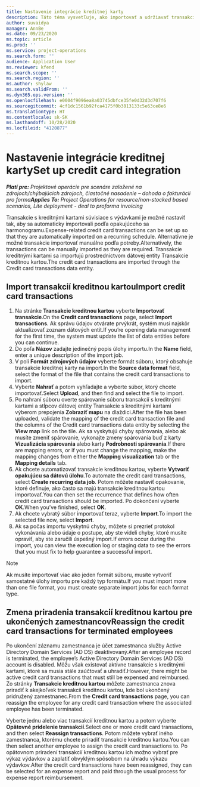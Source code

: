 ```yaml
---
title: Nastavenie integrácie kreditnej karty
description: Táto téma vysvetľuje, ako importovať a udržiavať transakcie kreditnými kartami súvisiace s výdavkami.
author: suvaidya
manager: AnnBe
ms.date: 09/23/2020
ms.topic: article
ms.prod: ''
ms.service: project-operations
ms.search.form: ''
audience: Application User
ms.reviewer: kfend
ms.search.scope: ''
ms.search.region: ''
ms.author: shylaw
ms.search.validFrom: ''
ms.dyn365.ops.version: ''
ms.openlocfilehash: e0004f9096ea8a03745dbfce35fe0d32d3d707f6
ms.sourcegitcommit: 4cf1dc1561b92fca4175f0b3813133c5e63ce8e6
ms.translationtype: HT
ms.contentlocale: sk-SK
ms.lasthandoff: 10/28/2020
ms.locfileid: "4120877"
---
```

# <a name="set-up-credit-card-integration"></a><span data-ttu-id="76152-103">Nastavenie integrácie kreditnej karty</span><span class="sxs-lookup"><span data-stu-id="76152-103">Set up credit card integration</span></span>

<span data-ttu-id="76152-104">_**Platí pre:** Projektové operácie pre scenáre založené na zdrojoch/chýbajúcich zdrojoch, čiastočné nasadenie – dohoda o fakturácii pro forma_</span><span class="sxs-lookup"><span data-stu-id="76152-104">_**Applies To:** Project Operations for resource/non-stocked based scenarios, Lite deployment - deal to proforma invoicing_</span></span>

<span data-ttu-id="76152-105">Transakcie s kreditnými kartami súvisiace s výdavkami je možné nastaviť tak, aby sa automaticky importovali podľa opakujúceho sa harmonogramu.</span><span class="sxs-lookup"><span data-stu-id="76152-105">Expense-related credit card transactions can be set up so that they are automatically imported on a recurring schedule.</span></span> <span data-ttu-id="76152-106">Alternatívne je možné transakcie importovať manuálne podľa potreby.</span><span class="sxs-lookup"><span data-stu-id="76152-106">Alternatively, the transactions can be manually imported as they are required.</span></span> <span data-ttu-id="76152-107">Transakcie kreditnými kartami sa importujú prostredníctvom dátovej entity Transakcie kreditnou kartou.</span><span class="sxs-lookup"><span data-stu-id="76152-107">The credit card transactions are imported through the Credit card transactions data entity.</span></span>

## <a name="import-credit-card-transactions"></a><span data-ttu-id="76152-108">Import transakcií kreditnou kartou</span><span class="sxs-lookup"><span data-stu-id="76152-108">Import credit card transactions</span></span>

1. <span data-ttu-id="76152-109">Na stránke **Transakcie kreditnou kartou** vyberte **Importovať transakcie**.</span><span class="sxs-lookup"><span data-stu-id="76152-109">On the **Credit card transactions** page, select **Import transactions**.</span></span> <span data-ttu-id="76152-110">Ak správu údajov otvárate prvýkrát, systém musí najskôr aktualizovať zoznam dátových entít.</span><span class="sxs-lookup"><span data-stu-id="76152-110">If you’re opening data management for the first time, the system must update the list of data entities before you can continue.</span></span>
2. <span data-ttu-id="76152-111">Do poľa **Názov** zadajte jedinečný popis úlohy importu.</span><span class="sxs-lookup"><span data-stu-id="76152-111">In the **Name** field, enter a unique description of the import job.</span></span>
3. <span data-ttu-id="76152-112">V poli **Formát zdrojových údajov** vyberte formát súboru, ktorý obsahuje transakcie kreditnej karty na import.</span><span class="sxs-lookup"><span data-stu-id="76152-112">In the **Source data format** field, select the format of the file that contains the credit card transactions to import.</span></span>
4. <span data-ttu-id="76152-113">Vyberte **Nahrať** a potom vyhľadajte a vyberte súbor, ktorý chcete importovať.</span><span class="sxs-lookup"><span data-stu-id="76152-113">Select **Upload**, and then find and select the file to import.</span></span>
5. <span data-ttu-id="76152-114">Po nahraní súboru overte spárovanie súboru transakcií s kreditnými kartami a stĺpcov dátovej entity Transakcie s kreditnými kartami výberom prepojenia **Zobraziť mapu** na dlaždici.</span><span class="sxs-lookup"><span data-stu-id="76152-114">After the file has been uploaded, validate the mapping of the credit card transaction file and the columns of the Credit card transactions data entity by selecting the **View map** link on the tile.</span></span> <span data-ttu-id="76152-115">Ak sa vyskytujú chyby spárovania, alebo ak musíte zmeniť spárovanie, vykonajte zmeny spárovania buď z karty **Vizualizácia spárovania** alebo karty **Podrobnosti spárovania**.</span><span class="sxs-lookup"><span data-stu-id="76152-115">If there are mapping errors, or if you must change the mapping, make the mapping changes from either the **Mapping visualization** tab or the **Mapping details** tab.</span></span>
6. <span data-ttu-id="76152-116">Ak chcete automatizovať transakcie kreditnou kartou, vyberte **Vytvoriť opakujúcu sa dátovú úlohu**.</span><span class="sxs-lookup"><span data-stu-id="76152-116">To automate the credit card transactions, select **Create recurring data job**.</span></span> <span data-ttu-id="76152-117">Potom môžete nastaviť opakovanie, ktoré definuje, ako často sa majú transakcie kreditnou kartou importovať.</span><span class="sxs-lookup"><span data-stu-id="76152-117">You can then set the recurrence that defines how often credit card transactions should be imported.</span></span> <span data-ttu-id="76152-118">Po dokončení vyberte **OK**.</span><span class="sxs-lookup"><span data-stu-id="76152-118">When you’ve finished, select **OK**.</span></span>
7. <span data-ttu-id="76152-119">Ak chcete vybratý súbor importovať teraz, vyberte **Import**.</span><span class="sxs-lookup"><span data-stu-id="76152-119">To import the selected file now, select **Import**.</span></span>
8. <span data-ttu-id="76152-120">Ak sa počas importu vyskytnú chyby, môžete si prezrieť protokol vykonávania alebo údaje o postupe, aby ste videli chyby, ktoré musíte opraviť, aby ste zaručili úspešný import.</span><span class="sxs-lookup"><span data-stu-id="76152-120">If errors occur during the import, you can view the execution log or staging data to see the errors that you must fix to help guarantee a successful import.</span></span>

> [!NOTE]
> <span data-ttu-id="76152-121">Ak musíte importovať viac ako jeden formát súboru, musíte vytvoriť samostatné úlohy importu pre každý typ formátu.</span><span class="sxs-lookup"><span data-stu-id="76152-121">If you must import more than one file format, you must create separate import jobs for each format type.</span></span>

## <a name="reassign-the-credit-card-transactions-for-terminated-employees"></a><span data-ttu-id="76152-122">Zmena priradenia transakcií kreditnou kartou pre ukončených zamestnancov</span><span class="sxs-lookup"><span data-stu-id="76152-122">Reassign the credit card transactions for terminated employees</span></span>

<span data-ttu-id="76152-123">Po ukončení záznamu zamestnanca je účet zamestnanca služby Active Directory Domain Services (AD DS) deaktivovaný.</span><span class="sxs-lookup"><span data-stu-id="76152-123">After an employee record is terminated, the employee’s Active Directory Domain Services (AD DS) account is disabled.</span></span> <span data-ttu-id="76152-124">Môžu však existovať aktívne transakcie s kreditnými kartami, ktoré sa musia stále zaúčtovať a uhradiť.</span><span class="sxs-lookup"><span data-stu-id="76152-124">However, there might be active credit card transactions that must still be expensed and reimbursed.</span></span> <span data-ttu-id="76152-125">Zo stránky **Transakcie kreditnou kartou** môžete zamestnanca znova priradiť k akejkoľvek transakcii kreditnou kartou, kde bol ukončený pridružený zamestnanec.</span><span class="sxs-lookup"><span data-stu-id="76152-125">From the **Credit card transactions** page, you can reassign the employee for any credit card transaction where the associated employee has been terminated.</span></span>

<span data-ttu-id="76152-126">Vyberte jednu alebo viac transakcií kreditnou kartou a potom vyberte **Opätovné pridelenie transakcií**.</span><span class="sxs-lookup"><span data-stu-id="76152-126">Select one or more credit card transactions, and then select **Reassign transactions**.</span></span> <span data-ttu-id="76152-127">Potom môžete vybrať iného zamestnanca, ktorému chcete priradiť transakcie kreditnou kartou.</span><span class="sxs-lookup"><span data-stu-id="76152-127">You can then select another employee to assign the credit card transactions to.</span></span> <span data-ttu-id="76152-128">Po opätovnom priradení transakcií kreditnou kartou ich možno vybrať pre výkaz výdavkov a zaplatiť obvyklým spôsobom na úhradu výkazu výdavkov.</span><span class="sxs-lookup"><span data-stu-id="76152-128">After the credit card transactions have been reassigned, they can be selected for an expense report and paid through the usual process for expense report reimbursement.</span></span>
